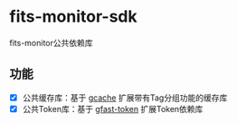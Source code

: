 # fits-monitor-sdk
fits-monitor公共依赖库

## 功能
- [x] 公共缓存库：基于 [gcache](https://github.com/gogf/gf/v2/os/gcache) 扩展带有Tag分组功能的缓存库
- [x] 公共Token库：基于 [gfast-token](https://github.com/tiger1103/gfast-token) 扩展Token依赖库

